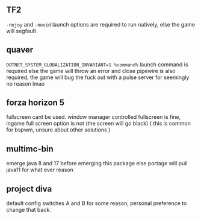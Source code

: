 ## TF2
`-nojoy` and `-novid` launch options are required to run natively, else the game will segfault

## quaver 
`DOTNET_SYSTEM_GLOBALIZATION_INVARIANT=1 %command%` launch command is required else the game will throw an error and close
pipewire is also required, the game will bug the fuck out with a pulse server for seemingly no reason lmao

## forza horizon 5
fullscreen cant be used. window manager controlled fullscreen is fine, ingame full screen option is not (the screen will go black) ( this is common for bspwm, unsure about other solutions )

## multimc-bin
emerge java 8 and 17 before emerging this package else portage will pull java11 for what ever reason

## project diva
default config switches A and B for some reason, personal preference to change that back.
